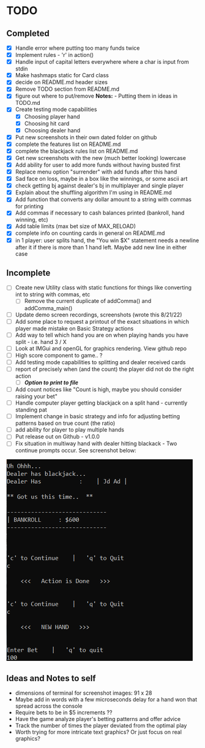 # TODO

## Completed

- [x] Handle error where putting too many funds twice
- [x] Implement rules - 'r' in action()
- [x] Handle input of capital letters everywhere where a char is input from stdin
- [x] Make hashmaps static for Card class
- [x] decide on README.md header sizes
- [x] Remove TODO section from README.md
- [x] figure out where to put/remove **Notes:** - Putting them in ideas in TODO.md
- [x] Create testing mode capabilities
  - [x] Choosing player hand
  - [x] Choosing hit card
  - [x] Choosing dealer hand
- [x] Put new screenshots in their own dated folder on github  
- [x] complete the features list on README.md
- [x] complete the blackjack rules list on README.md
- [x] Get new screenshots with the new (much better looking) lowercase  
- [x] Add ability for user to add more funds without having busted first
- [x] Replace menu option "surrender" with add funds after this hand
- [x] Sad face on loss, maybe in a box like the winnings, or some ascii art
- [x] check getting bj against dealer's bj in multiplayer and single player
- [x] Explain about the shuffling algorithm I'm using in README.md
- [x] Add function that converts any dollar amount to a string with commas for printing  
- [x] Add commas if necessary to cash balances printed (bankroll, hand winning, etc)
- [x] Add table limits (max bet size of MAX_RELOAD)
- [x] complete info on counting cards in general on README.md
- [x] in 1 player: user splits hand, the "You win $X" statement needs a newline after it if there is more than 1 hand left. Maybe add new line in either case

## Incomplete

- [ ] Create new Utility class with static functions for things like converting int to string with commas, etc
  - [ ] Remove the current duplicate of addComma() and addComma_main() 
- [ ] Update demo screen recordings, screenshots (wrote this 8/21/22)
- [ ] Add some place to request a printout of the exact situations in which player made mistake on Basic Strategy actions
- [ ] Add way to tell which hand you are on when playing hands you have split - i.e. hand 3 / X
- [ ] Look at IMGui and openGL for graphics rendering. View github repo
- [ ] High score component to game.. ?  
- [ ] Add testing mode capabilities to splitting and dealer received cards
- [ ] report of precisely when (and the count) the player did not do the right action  
  - [ ] ***Option to print to file***
- [ ] Add count notices like "Count is high, maybe you should consider raising your bet"
- [ ] Handle computer player getting blackjack on a split hand - currently standing pat
- [ ] Implement change in basic strategy and info for adjusting betting patterns based on true count (the ratio)
- [ ] add ability for player to play multiple hands
- [ ] Put release out on Github - v1.0.0
- [ ] Fix situation in multiway hand with dealer hitting blackack - Two continue prompts occur. See screenshot below:

![Two Continue Statements showing](./misc_assets/fix_2continues.png)


## Ideas and Notes to self

- dimensions of terminal for screenshot images: 91 x 28
- Maybe add in words with a few microseconds delay for a hand won that spread across the console
- Require bets to be in $5 increments ??
- Have the game analyze player's betting patterns and offer advice
- Track the number of times the player deviated from the optimal play
- Worth trying for more intricate text graphics? Or just focus on real graphics?

